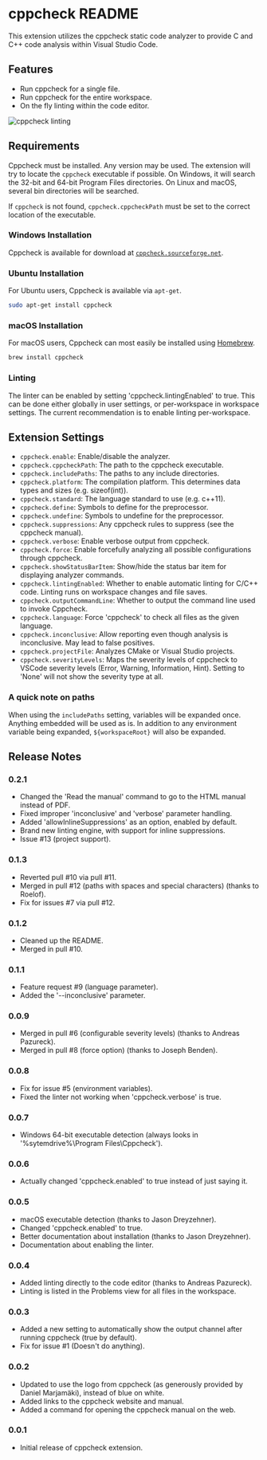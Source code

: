 # cppcheck README

This extension utilizes the cppcheck static code analyzer to provide C and C++ code analysis within Visual Studio Code.

## Features

- Run cppcheck for a single file.
- Run cppcheck for the entire workspace.
- On the fly linting within the code editor.

![cppcheck linting](https://raw.githubusercontent.com/matthewferreira/cppcheck-extension/master/example.png)

## Requirements

Cppcheck must be installed. Any version may be used. The extension will try to locate the `cppcheck` executable if
possible. On Windows, it will search the 32-bit and 64-bit Program Files directories. On Linux and macOS, several
bin directories will be searched.

If `cppcheck` is not found, `cppcheck.cppcheckPath` must be set to the correct location of the executable.

### Windows Installation

Cppcheck is available for download at [`cppcheck.sourceforge.net`](http://cppcheck.sourceforge.net/).

### Ubuntu Installation

For Ubuntu users, Cppcheck is available via `apt-get`.

```sh
sudo apt-get install cppcheck
```

### macOS Installation

For macOS users, Cppcheck can most easily be installed using [Homebrew](https://brew.sh/).

```sh
brew install cppcheck
```

### Linting

The linter can be enabled by setting 'cppcheck.lintingEnabled' to true. This can be done either globally in user
settings, or per-workspace in workspace settings. The current recommendation is to enable linting per-workspace.

## Extension Settings

* `cppcheck.enable`: Enable/disable the analyzer.
* `cppcheck.cppcheckPath`: The path to the cppcheck executable.
* `cppcheck.includePaths`: The paths to any include directories.
* `cppcheck.platform`: The compilation platform. This determines data types and sizes (e.g. sizeof(int)).
* `cppcheck.standard`: The language standard to use (e.g. c++11).
* `cppcheck.define`: Symbols to define for the preprocessor.
* `cppcheck.undefine`: Symbols to undefine for the preprocessor.
* `cppcheck.suppressions`: Any cppcheck rules to suppress (see the cppcheck manual).
* `cppcheck.verbose`: Enable verbose output from cppcheck.
* `cppcheck.force`: Enable forcefully analyzing all possible configurations through cppcheck.
* `cppcheck.showStatusBarItem`: Show/hide the status bar item for displaying analyzer commands.
* `cppcheck.lintingEnabled`: Whether to enable automatic linting for C/C++ code. Linting runs on workspace changes and file saves.
* `cppcheck.outputCommandLine`: Whether to output the command line used to invoke Cppcheck.
* `cppcheck.language`: Force 'cppcheck' to check all files as the given language.
* `cppcheck.inconclusive`: Allow reporting even though analysis is inconclusive. May lead to false positives.
* `cppcheck.projectFile`: Analyzes CMake or Visual Studio projects.
* `cppcheck.severityLevels`: Maps the severity levels of cppcheck to VSCode severity levels (Error, Warning, Information, Hint). Setting to 'None' will not show the severity type at all.

### A quick note on paths

When using the `includePaths` setting, variables will be expanded once. Anything embedded will be used as is.
In addition to any environment variable being expanded, `${workspaceRoot}` will also be expanded.

## Release Notes

### 0.2.1

- Changed the 'Read the manual' command to go to the HTML manual instead of PDF.
- Fixed improper 'inconclusive' and 'verbose' parameter handling.
- Added 'allowInlineSuppressions' as an option, enabled by default.
- Brand new linting engine, with support for inline suppressions.
- Issue #13 (project support).

### 0.1.3

- Reverted pull #10 via pull #11.
- Merged in pull #12 (paths with spaces and special characters) (thanks to Roelof).
- Fix for issues #7 via pull #12.

### 0.1.2

- Cleaned up the README.
- Merged in pull #10.

### 0.1.1

- Feature request #9 (language parameter).
- Added the '--inconclusive' parameter.

### 0.0.9

- Merged in pull #6 (configurable severity levels) (thanks to Andreas Pazureck).
- Merged in pull #8 (force option) (thanks to Joseph Benden).

### 0.0.8

- Fix for issue #5 (environment variables).
- Fixed the linter not working when 'cppcheck.verbose' is true.

### 0.0.7

- Windows 64-bit executable detection (always looks in '%sytemdrive%\Program Files\Cppcheck').

### 0.0.6

- Actually changed 'cppcheck.enabled' to true instead of just saying it.

### 0.0.5

- macOS executable detection (thanks to Jason Dreyzehner).
- Changed 'cppcheck.enabled' to true.
- Better documentation about installation (thanks to Jason Dreyzehner).
- Documentation about enabling the linter.

### 0.0.4

- Added linting directly to the code editor (thanks to Andreas Pazureck).
- Linting is listed in the Problems view for all files in the workspace.

### 0.0.3

- Added a new setting to automatically show the output channel after running cppcheck (true by default).
- Fix for issue #1 (Doesn't do anything).

### 0.0.2

- Updated to use the logo from cppcheck (as generously provided by Daniel Marjamäki), instead of blue on white.
- Added links to the cppcheck website and manual.
- Added a command for opening the cppcheck manual on the web.

### 0.0.1

- Initial release of cppcheck extension.
